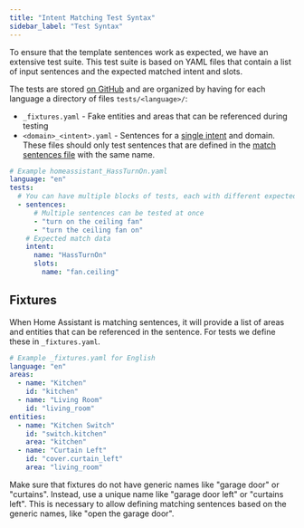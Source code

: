 ```yaml
---
title: "Intent Matching Test Syntax"
sidebar_label: "Test Syntax"
---
```


To ensure that the template sentences work as expected, we have an extensive test suite. This test suite is based on YAML files that contain a list of input sentences and the expected matched intent and slots.

The tests are stored [on GitHub](https://github.com/home-assistant/intents/tree/main/tests) and are organized by having for each language a directory of files `tests/<language>/`:

 - `_fixtures.yaml` - Fake entities and areas that can be referenced during testing
 - `<domain>_<intent>.yaml` - Sentences for a [single intent](../../intent_builtin) and domain. These files should only test sentences that are defined in the [match sentences file](./template-sentence-syntax) with the same name.

``` yaml
# Example homeassistant_HassTurnOn.yaml
language: "en"
tests:
  # You can have multiple blocks of tests, each with different expected match data
  - sentences:
      # Multiple sentences can be tested at once
      - "turn on the ceiling fan"
      - "turn the ceiling fan on"
    # Expected match data
    intent:
      name: "HassTurnOn"
      slots:
        name: "fan.ceiling"
```

## Fixtures

When Home Assistant is matching sentences, it will provide a list of areas and entities that can be referenced in the sentence. For tests we define these in `_fixtures.yaml`.

```yaml
# Example _fixtures.yaml for English
language: "en"
areas:
  - name: "Kitchen"
    id: "kitchen"
  - name: "Living Room"
    id: "living_room"
entities:
  - name: "Kitchen Switch"
    id: "switch.kitchen"
    area: "kitchen"
  - name: "Curtain Left"
    id: "cover.curtain_left"
    area: "living_room"
```

Make sure that fixtures do not have generic names like "garage door" or "curtains". Instead, use a unique name like "garage door left" or "curtains left". This is necessary to allow defining matching sentences based on the generic names, like "open the garage door".
